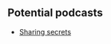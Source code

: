 ## Potential podcasts 
- [Sharing secrets](https://podcasts.apple.com/us/podcast/sharing-secrets-presented-by-secret-network/id1438776388)
